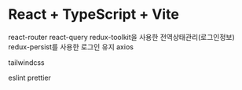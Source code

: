 # React + TypeScript + Vite

react-router
react-query
redux-toolkit을 사용한 전역상태관리(로그인정보)
redux-persist를 사용한 로그인 유지
axios

tailwindcss

eslint
prettier
